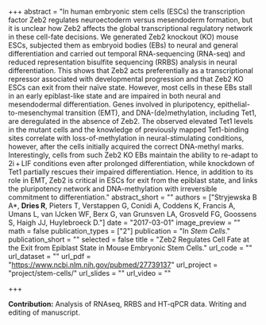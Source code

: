 +++
abstract = "In human embryonic stem cells (ESCs) the transcription factor Zeb2 regulates neuroectoderm versus mesendoderm formation, but it is unclear how Zeb2 affects the global transcriptional regulatory network in these cell-fate decisions. We generated Zeb2 knockout (KO) mouse ESCs, subjected them as embryoid bodies (EBs) to neural and general differentiation and carried out temporal RNA-sequencing (RNA-seq) and reduced representation bisulfite sequencing (RRBS) analysis in neural differentiation. This shows that Zeb2 acts preferentially as a transcriptional repressor associated with developmental progression and that Zeb2 KO ESCs can exit from their naïve state. However, most cells in these EBs stall in an early epiblast-like state and are impaired in both neural and mesendodermal differentiation. Genes involved in pluripotency, epithelial-to-mesenchymal transition (EMT), and DNA-(de)methylation, including Tet1, are deregulated in the absence of Zeb2. The observed elevated Tet1 levels in the mutant cells and the knowledge of previously mapped Tet1-binding sites correlate with loss-of-methylation in neural-stimulating conditions, however, after the cells initially acquired the correct DNA-methyl marks. Interestingly, cells from such Zeb2 KO EBs maintain the ability to re-adapt to 2i + LIF conditions even after prolonged differentiation, while knockdown of Tet1 partially rescues their impaired differentiation. Hence, in addition to its role in EMT, Zeb2 is critical in ESCs for exit from the epiblast state, and links the pluripotency network and DNA-methylation with irreversible commitment to differentiation."
abstract_short = ""
authors = ["Stryjewska B A\*, **Dries R**, Pieters T, Verstappen G, Conidi A, Coddens K, Francis A, Umans L, van IJcken WF, Berx G, van Grunsven LA, Grosveld FG, Goossens S, Haigh JJ, Huylebroeck D."]
date = "2017-03-01"
image_preview = ""
math = false
publication_types = ["2"]
publication = "In *Stem Cells*."
publication_short = ""
selected = false
title = "Zeb2 Regulates Cell Fate at the Exit from Epiblast State in Mouse Embryonic Stem Cells."
url_code = ""
url_dataset = ""
url_pdf = "https://www.ncbi.nlm.nih.gov/pubmed/27739137"
url_project = "project/stem-cells/"
url_slides = ""
url_video = ""

+++

**Contribution:** Analysis of RNAseq, RRBS and HT-qPCR data. Writing and editing of manuscript.
